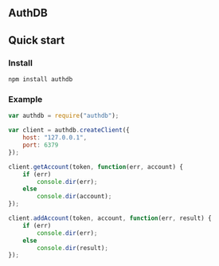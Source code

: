 AuthDB
------

## Quick start

### Install

    npm install authdb

### Example


```js
var authdb = require("authdb");

var client = authdb.createClient({
    host: "127.0.0.1",
    port: 6379
});

client.getAccount(token, function(err, account) {
    if (err)
        console.dir(err);
    else
        console.dir(account);
});

client.addAccount(token, account, function(err, result) {
    if (err)
        console.dir(err);
    else
        console.dir(result);
});
```
